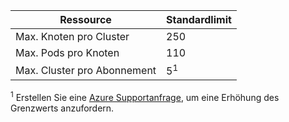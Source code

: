 | Ressource | Standardlimit |
| --- | :--- |
| Max. Knoten pro Cluster | 250 |
| Max. Pods pro Knoten | 110 |
| Max. Cluster pro Abonnement | 5<sup>1</sup> |

<sup>1</sup> Erstellen Sie eine [Azure Supportanfrage][azure-support], um eine Erhöhung des Grenzwerts anzufordern.<br />

<!-- LINKS - External -->
[azure-support]: https://ms.portal.azure.com/#blade/Microsoft_Azure_Support/HelpAndSupportBlade/newsupportrequest
